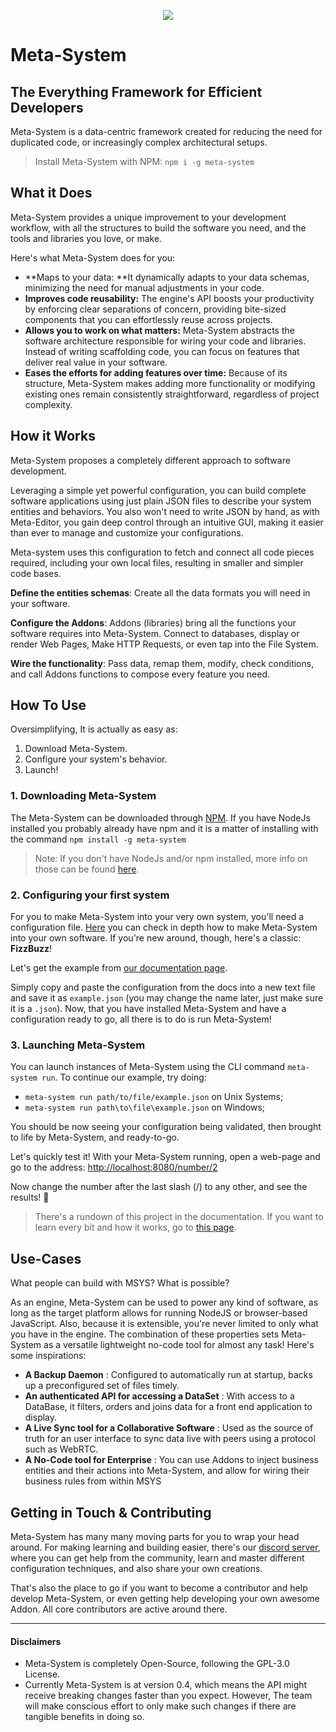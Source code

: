 <p align="center">
  <img src="https://github.com/mapikit/meta-system/assets/13098424/e520d2e4-229a-4b21-a146-317f26335623">
</p>

# Meta-System

## **The Everything Framework for Efficient Developers**

Meta-System is a data-centric framework created for reducing the need for duplicated code, or increasingly complex architectural setups.

> Install Meta-System with NPM: `npm i -g meta-system`

## What it Does

Meta-System provides a unique improvement to your development workflow, with all the structures to build the software you need, and the tools and libraries you love, or make.

Here's what Meta-System does for you:

-   **Maps to your data: **It dynamically adapts to your data schemas, minimizing the need for manual adjustments in your code.
-   **Improves code reusability:** The engine's API boosts your productivity by enforcing clear separations of concern, providing bite-sized components that you can effortlessly reuse across projects.
-   **Allows you to work on what matters:** Meta-System abstracts the software architecture responsible for wiring your code and libraries. Instead of writing scaffolding code, you can focus on features that deliver real value in your software.
-   **Eases the efforts for adding features over time:** Because of its structure, Meta-System makes adding more functionality or modifying existing ones remain consistently straightforward, regardless of project complexity.

## How it Works

Meta-System proposes a completely different approach to software development.

Leveraging a simple yet powerful configuration, you can build complete software applications using just plain JSON files to describe your system entities and behaviors. You also won't need to write JSON by hand, as with Meta-Editor, you gain deep control through an intuitive GUI, making it easier than ever to manage and customize your configurations.

Meta-system uses this configuration to fetch and connect all code pieces required, including your own local files, resulting in smaller and simpler code bases.

**Define the entities schemas**: Create all the data formats you will need in your software.

**Configure the Addons**: Addons (libraries) bring all the functions your software requires into Meta-System. Connect to databases, display or render Web Pages, Make HTTP Requests, or even tap into the File System.

**Wire the functionality**: Pass data, remap them, modify, check conditions, and call Addons functions to compose every feature you need.

## How To Use
Oversimplifying, It is actually as easy as:
1. Download Meta-System.
2. Configure your system's behavior.
3. Launch!
 
### 1. Downloading Meta-System
The Meta-System can be downloaded through [NPM](https://www.npmjs.com/package/meta-system). If you have NodeJs installed you probably already have npm and it is a matter of installing with the command
`npm install -g meta-system`
> Note: If you don't have NodeJs and/or npm installed, more info on those can be found [here](https://nodejs.org/en/).

### 2. Configuring your first system
For you to make Meta-System into your very own system, you'll need a configuration file. [Here](https://mapikit.github.io/meta-system-docs/docs/api-docs/configuring/basics.md) you can check in depth how to make Meta-System into your own software. If you're new around, though, here's a classic:  **FizzBuzz**!

Let's get the example from [our documentation page](https://mapikit.github.io/meta-system-docs/docs/api-docs/getting-started#2-configuring-your-first-system).


Simply copy and paste the configuration from the docs into a new text file and save it as `example.json` (you may change the name later, just make sure it is a `.json`).
Now, that you have installed Meta-System and have a configuration ready to go, all there is to do is run Meta-System!

### 3. Launching Meta-System
You can launch instances of Meta-System using the CLI command `meta-system run`. To continue our example, try doing:

- `meta-system run path/to/file/example.json` on Unix Systems;
- `meta-system run path\to\file\example.json` on Windows;

You should be now seeing your configuration being validated, then brought to life by Meta-System, and ready-to-go.

Let's quickly test it! With your Meta-System running, open a web-page and go to the address: [http://localhost:8080/number/2](http://localhost:8080/number/2)

Now change the number after the last slash (/) to any other, and see the results! 🚀

> There's a rundown of this project in the documentation. If you want to learn every bit and how it works, go to [this page](https://mapikit.github.io/meta-system-docs/docs/tutorials/fizz-buzz).

## Use-Cases
What people can build with MSYS? What is possible?

As an engine, Meta-System can be used to power any kind of software, as long as the target platform allows for running NodeJS or browser-based JavaScript.
Also, because it is extensible, you're never limited to only what you have in the engine. The combination of these properties sets Meta-System as a versatile lightweight no-code tool for almost any task! Here's some inspirations:
- **A Backup Daemon** : Configured to automatically run at startup, backs up a preconfigured set of files timely.
- **An authenticated API for accessing a DataSet** : With access to a DataBase, it filters, orders and joins data for a front end application to display.
- **A Live Sync tool for a Collaborative Software** : Used as the source of truth for an user interface to sync data live with peers using a protocol such as WebRTC.
- **A No-Code tool for Enterprise** : You can use Addons to inject business entities and their actions into Meta-System, and allow for wiring their business rules from within MSYS

## Getting in Touch & Contributing
Meta-System has many many moving parts for you to wrap your head around. For making learning and building easier, there's our [discord server](https://discord.gg/ndGsnbTW7V), where you can get help from the community, learn and master different configuration techniques, and also share your own creations.

That's also the place to go if you want to become a contributor and help develop Meta-System, or even getting help developing your own awesome Addon. All core contributors are active around there.

--------

#### Disclaimers
- Meta-System is completely Open-Source, following the GPL-3.0 License.
- Currently Meta-System is at version 0.4, which means the API might receive breaking changes faster than you expect. However, The team will make conscious effort to only make such changes if there are tangible benefits in doing so.

